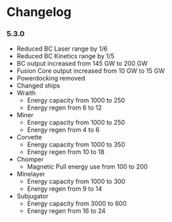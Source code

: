 # Changelog  
### 5.3.0  
* Reduced BC Laser range by 1/6
* Reduced BC Kinetics range by 1/5
* BC output increased from 145 GW to 200 GW
* Fusion Core output increased from 10 GW to 15 GW
* Powerdocking removed
* Changed ships
* Wraith
  * Energy capacity from 1000 to 250
  * Energy regen from 6 to 12
* Miner
  * Energy capacity from 1000 to 250
  * Energy regen from 4 to 6
* Corvette
  * Energy capacity from 1000 to 350
  * Energy regen from 10 to 18
* Chomper
  * Magnetic Pull energy use from 100 to 200
* Minelayer
  * Energy capacity from 1000 to 300
  * Energy regen from 9 to 14
* Subjugator
  * Energy capacity from 3000 to 600
  * Energy regen from 16 to 24